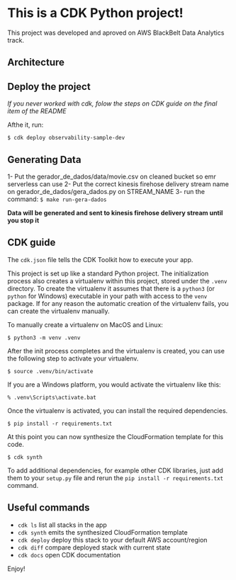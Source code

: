 
# This is a CDK Python project!

This project was developed and aproved on AWS BlackBelt Data Analytics track.

## Architecture


## Deploy the project

*If you never worked with cdk, folow the steps on CDK guide on the final item of the README*

Afthe it, run:
```
$ cdk deploy observability-sample-dev
```
## Generating Data

1- Put the gerador_de_dados/data/movie.csv on cleaned bucket so emr serverless can use
2- Put the correct kinesis firehose delivery stream name on gerador_de_dados/gera_dados.py on STREAM_NAME
3- run the command:
    ```
    $ make run-gera-dados
    ```

**Data will be generated and sent to kinesis firehose delivery stream until you stop it**

## CDK guide
The `cdk.json` file tells the CDK Toolkit how to execute your app.

This project is set up like a standard Python project.  The initialization
process also creates a virtualenv within this project, stored under the `.venv`
directory.  To create the virtualenv it assumes that there is a `python3`
(or `python` for Windows) executable in your path with access to the `venv`
package. If for any reason the automatic creation of the virtualenv fails,
you can create the virtualenv manually.

To manually create a virtualenv on MacOS and Linux:

```
$ python3 -m venv .venv
```

After the init process completes and the virtualenv is created, you can use the following
step to activate your virtualenv.

```
$ source .venv/bin/activate
```

If you are a Windows platform, you would activate the virtualenv like this:

```
% .venv\Scripts\activate.bat
```

Once the virtualenv is activated, you can install the required dependencies.

```
$ pip install -r requirements.txt
```

At this point you can now synthesize the CloudFormation template for this code.

```
$ cdk synth
```

To add additional dependencies, for example other CDK libraries, just add
them to your `setup.py` file and rerun the `pip install -r requirements.txt`
command.

## Useful commands

 * `cdk ls`          list all stacks in the app
 * `cdk synth`       emits the synthesized CloudFormation template
 * `cdk deploy`      deploy this stack to your default AWS account/region
 * `cdk diff`        compare deployed stack with current state
 * `cdk docs`        open CDK documentation

Enjoy!
